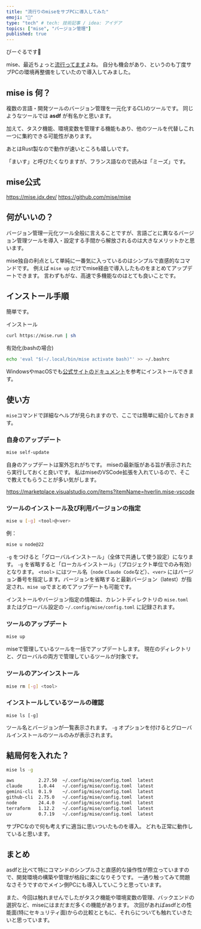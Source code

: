 ```yaml
---
title: "流行りのmiseをサブPCに導入してみた"
emoji: "🐑"
type: "tech" # tech: 技術記事 / idea: アイデア
topics: ["mise", "バージョン管理"]
published: true
---
```


びーぐるです🐶

mise、最近ちょっと[流行ってます](https://zenn.dev/dress_code/articles/a99ff13634bbe6)よね。
自分も機会があり、というのも丁度サブPCの環境再整備をしていたので導入してみました。

## mise is 何？

複数の言語・開発ツールのバージョン管理を一元化するCLIのツールです。
同じようなツールでは **asdf** が有名かと思います。

加えて、タスク機能、環境変数を管理する機能もあり、他のツールを代替しこれ一つに集約できる可能性があります。

あとはRust製なので動作が速いところも嬉しいです。

「まいす」と呼びたくなりますが、フランス語なので読みは「ミーズ」です。

## mise公式

https://mise.jdx.dev/
https://github.com/mise/mise


## 何がいいの？

バージョン管理一元化ツール全般に言えることですが、言語ごとに異なるバージョン管理ツールを導入・設定する手間から解放されるのは大きなメリットかと思います。

mise独自の利点として単純に一番気に入っているのはシンプルで直感的なコマンドです。
例えば
`mise up`
だけでmise経由で導入したものをまとめてアップデートできます。
言わずもがな、高速で多機能なのはとても良いことです。

## インストール手順

簡単です。

インストール
```bash
curl https://mise.run | sh
```
有効化(bashの場合)

```bash
echo 'eval "$(~/.local/bin/mise activate bash)"' >> ~/.bashrc
```

WindowsやmacOSでも[公式サイトのドキュメント](https://mise.jdx.dev/getting-started.html)を参考にインストールできます。

## 使い方

`mise`コマンドで詳細なヘルプが見られますので、ここでは簡単に紹介しておきます。

### 自身のアップデート

```bash
mise self-update
```

自身のアップデートは案外忘れがちです。
miseの最新版がある旨が表示されたら実行しておくと良いです。
私はmiseのVSCode拡張を入れているので、そこで教えてもらうことが多い気がします。

https://marketplace.visualstudio.com/items?itemName=hverlin.mise-vscode

### ツールのインストール及び利用バージョンの指定

```bash
mise u [-g] <tool>@<ver>
```

例：
```bash
mise u node@22
```

`-g` をつけると「グローバルインストール」（全体で共通して使う設定）になります。
`-g` を省略すると「ローカルインストール」（プロジェクト単位でのみ有効）となります。
`<tool>` にはツール名（`node` `Claude Code`など）、`<ver>` にはバージョン番号を指定します。バージョンを省略すると最新バージョン（latest）が指定され、`mise up`でまとめてアップデートも可能です。

インストールやバージョン指定の情報は、カレントディレクトリの `mise.toml` またはグローバル設定の `~/.config/mise/config.toml` に記録されます。

### ツールのアップデート

```bash
mise up
```
miseで管理しているツールを一括でアップデートします。
現在のディレクトリと、グローバルの両方で管理しているツールが対象です。

### ツールのアンインストール

```bash
mise rm [-g] <tool>
```

### インストールしているツールの確認
```
mise ls [-g]
```

ツール名とバージョンが一覧表示されます。
`-g` オプションを付けるとグローバルインストールのツールのみが表示されます。

## 結局何を入れた？

```bash
mise ls -g
```

```bash
aws         2.27.50  ~/.config/mise/config.toml  latest
claude      1.0.44   ~/.config/mise/config.toml  latest
gemini-cli  0.1.9    ~/.config/mise/config.toml  latest
github-cli  2.75.0   ~/.config/mise/config.toml  latest
node        24.4.0   ~/.config/mise/config.toml  latest
terraform   1.12.2   ~/.config/mise/config.toml  latest
uv          0.7.19   ~/.config/mise/config.toml  latest
```

サブPCなので何も考えずに適当に思いついたものを導入。
どれも正常に動作していると思います。

## まとめ
asdfと比べて特にコマンドのシンプルさと直感的な操作性が際立っていますので、開発環境の構築や管理が格段に楽になりそうです。
一通り触ってみて問題なさそうですのでメイン側PCにも導入していこうと思っています。

また、今回は触れませんでしたがタスク機能や環境変数の管理、バックエンドの選択など、miseにはまだまだ多くの機能があります。
次回があればasdfとの性能面(特にセキュリティ面)からの比較とともに、それらについても触れていきたいと思っています。

